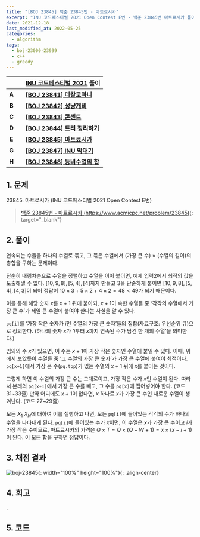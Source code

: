 ```yaml
---
title: "[BOJ 23845] 백준 23845번 - 마트료시카"
excerpt: "INU 코드페스티벌 2021 Open Contest E번 - 백준 23845번 마트료시카 풀이"
date: 2021-12-18
last_modified_at: 2022-05-25
categories:
  - algorithm
tags:
  - boj-23000-23999
  - c++
  - greedy
---
```


|||[INU 코드페스티벌 2021](https://burningfalls.github.io/contest/inu2021-baekjoon-contest) 풀이|
|:---:|:---:|:---|
|**A**||**[[BOJ 23841] 데칼코마니](https://burningfalls.github.io/algorithm/boj-23841/)**|
|**B**||**[[BOJ 23842] 성냥개비](https://burningfalls.github.io/algorithm/boj-23842/)**|
|**C**||**[[BOJ 23843] 콘센트](https://burningfalls.github.io/algorithm/boj-23843/)**|
|**D**||**[[BOJ 23844] 트리 정리하기](https://burningfalls.github.io/algorithm/boj-23844/)**|
|**E**||**[[BOJ 23845] 마트료시카](https://burningfalls.github.io/algorithm/boj-23845/)**|
|**G**||**[[BOJ 23847] INU 막대기](https://burningfalls.github.io/algorithm/boj-23847/)**|
|**H**||**[[BOJ 23848] 등비수열의 합](https://burningfalls.github.io/algorithm/boj-23848/)**|

## 1. 문제
$23845$. 마트료시카 (INU 코드페스티벌 2021 Open Contest E번)

> [백준 23845번 - 마트료시카 (https://www.acmicpc.net/problem/23845)](https://www.acmicpc.net/problem/23845){: target="_blank"}

## 2. 풀이

연속되는 수들을 하나의 수열로 묶고, 그 묶은 수열에서 (가장 큰 수) $\times$ (수열의 길이)의 총합을 구하는 문제이다. 

단순히 내림차순으로 수열을 정렬하고 수열을 이어 붙이면, 예제 입력2에서 최적의 값을 도출해낼 수 없다. $[10,9,8], [5,4], [4]$까지 만들고 $3$을 단순하게 붙이면 $[10,9,8], [5,4], [4,3]$이 되어 정답이 $10\times 3+5\times 2+4\times 2=48<49$가 되기 때문이다. 

이를 통해 해당 숫자 $x$를 $x+1$ 뒤에 붙이되, $x+1$이 속한 수열들 중 ‘각각의 수열에서 가장 큰 수’가 제일 큰 수열에 붙여야 한다는 사실을 알 수 있다.
 
`pq[i]`를 ‘가장 작은 숫자가 $i$인 수열의 가장 큰 숫자’들의 집합(자료구조: 우선순위 큐)으로 정의한다. (하나의 숫자 $x$가 ‘$i$부터 $x$까지 연속된 수가 담긴 한 개의 수열’을 의미한다.)

임의의 수 $x$가 있으면, 이 수는 $x+1$이 가장 작은 숫자인 수열에 붙일 수 있다. 이때, 위에서 보았듯이 수열들 중 ‘그 수열의 가장 큰 숫자’가 가장 큰 수열에 붙여야 최적이다. `pq[x+1]`에서 가장 큰 수(`pq.top`)가 있는 수열의 $x+1$ 뒤에 $x$를 붙이는 것이다. 

그렇게 하면 이 수열의 가장 큰 수는 그대로이고, 가장 작은 수가 $x$인 수열이 된다. 따라서 본래의 `pq[x+1]`에서 가장 큰 수를 빼고, 그 수를 `pq[x]`에 집어넣어야 한다. (코드 31~33줄) 만약 어디에도 $x+1$이 없다면, $x$ 하나로 $x$가 가장 큰 수인 새로운 수열이 생겨난다. (코드 27~29줄)

모든 $X_1~X_N$에 대하여 이를 실행하고 나면, 모든 `pq[i]`에 들어있는 각각의 수가 하나의 수열을 나타내게 된다. `pq[i]`에 들어있는 수가 $x$이면, 이 수열은 $x$가 가장 큰 수이고 $i$가 가장 작은 수이므로, 마트료시카의 가격은 $Q \times T = Q \times (Q - W + 1) = x \times (x - i + 1)$ 이 된다. 이 모든 합을 구하면 정답이다.


## 3. 채점 결과

![boj-23845](https://user-images.githubusercontent.com/30232837/160958164-20e22b84-4614-46dd-974a-6466d19bff5d.png "boj-23845"){: width="100%" height="100%"}{: .align-center}

## 4. 회고

.

## 5. 코드

<script src="https://gist.github.com/BurningFalls/6016e18e209f7bafad30485e43a9f18a.js"></script>